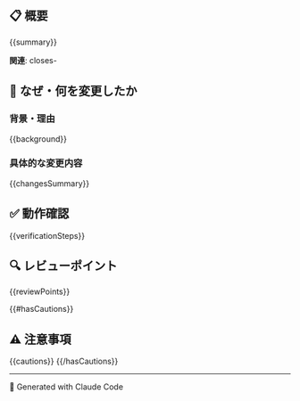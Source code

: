 ## 📋 概要
{{summary}}

**関連**: closes-

## 🎯 なぜ・何を変更したか
### 背景・理由
{{background}}

### 具体的な変更内容
{{changesSummary}}

## ✅ 動作確認
{{verificationSteps}}

## 🔍 レビューポイント
{{reviewPoints}}

{{#hasCautions}}
## ⚠️ 注意事項
{{cautions}}
{{/hasCautions}}

---
🤖 Generated with Claude Code

